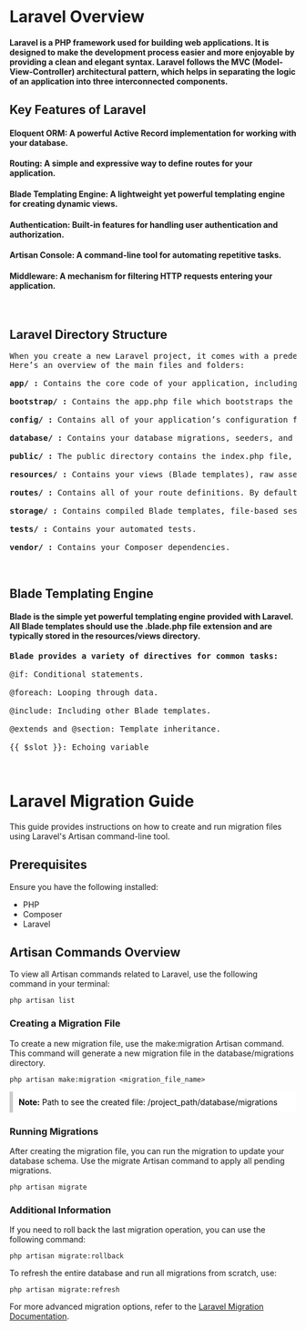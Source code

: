 # Laravel Overview

#### Laravel is a PHP framework used for building web applications. It is designed to make the development process easier and more enjoyable by providing a clean and elegant syntax. Laravel follows the MVC (Model-View-Controller) architectural pattern, which helps in separating the logic of an application into three interconnected components.


## Key Features of Laravel

#### **Eloquent ORM**: A powerful Active Record implementation for working with your database.
#### **Routing**: A simple and expressive way to define routes for your application.
#### **Blade Templating Engine**: A lightweight yet powerful templating engine for creating dynamic views.
#### **Authentication**: Built-in features for handling user authentication and authorization.
#### **Artisan Console**: A command-line tool for automating repetitive tasks.
#### **Middleware**: A mechanism for filtering HTTP requests entering your application.
</br>

## Laravel Directory Structure

<pre>When you create a new Laravel project, it comes with a predefined directory structure. </br>Here’s an overview of the main files and folders:

<b>app/ :</b> Contains the core code of your application, including models, controllers, and middleware.

<b>bootstrap/ :</b> Contains the app.php file which bootstraps the framework.

<b>config/ :</b> Contains all of your application’s configuration files.

<b>database/ :</b> Contains your database migrations, seeders, and factories.

<b>public/ :</b> The public directory contains the index.php file, which is the entry point for all requests entering your application.

<b>resources/ :</b> Contains your views (Blade templates), raw assets (SASS, JavaScript, etc.), and language files.

<b>routes/ :</b> Contains all of your route definitions. By default, there are web.php and api.php files.

<b>storage/ :</b> Contains compiled Blade templates, file-based sessions, file caches, and other files generated by the framework.

<b>tests/ :</b> Contains your automated tests.

<b>vendor/ :</b> Contains your Composer dependencies.
</pre>


</br>

## Blade Templating Engine
#### Blade is the simple yet powerful templating engine provided with Laravel. All Blade templates should use the .blade.php file extension and are typically stored in the resources/views directory.

<pre>
<b>Blade provides a variety of directives for common tasks:</b>

@if: Conditional statements.

@foreach: Looping through data.

@include: Including other Blade templates.

@extends and @section: Template inheritance.

{{ $slot }}: Echoing variable 
</pre>

</br>

# Laravel Migration Guide

This guide provides instructions on how to create and run migration files using Laravel's Artisan command-line tool.

## Prerequisites

Ensure you have the following installed:
- PHP
- Composer
- Laravel

## Artisan Commands Overview

To view all Artisan commands related to Laravel, use the following command in your terminal:

```
php artisan list
```

### Creating a Migration File

To create a new migration file, use the make:migration Artisan command. This command will generate a new migration file in the database/migrations directory.

```
php artisan make:migration <migration_file_name>
```

<div style="background-color: white; color: black; padding: 10px; border-left: 6px solid #ccc; transition: all 0.3s ease;">
<strong>Note:</strong> Path to see the created file: /project_path/database/migrations
</div>

### Running Migrations
After creating the migration file, you can run the migration to update your database schema. Use the migrate Artisan command to apply all pending migrations.

```
php artisan migrate
```

### Additional Information
If you need to roll back the last migration operation, you can use the following command:

```
php artisan migrate:rollback
```
To refresh the entire database and run all migrations from scratch, use:

```
php artisan migrate:refresh
```

For more advanced migration options, refer to the [Laravel Migration Documentation](https://laravel.com/docs/11.x/migrations).